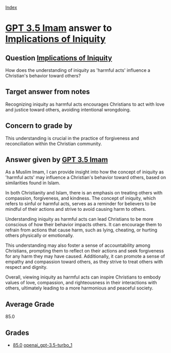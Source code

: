 
[Index](../../../index.md)
# [GPT 3.5 Imam](../../answering_models/GPT_3.5_Imam.md) answer to [Implications of Iniquity](../../questions/Implications_of_Iniquity.md)

## Question [Implications of Iniquity](../../questions/Implications_of_Iniquity.md)
How does the understanding of iniquity as 'harmful acts' influence a Christian's behavior toward others?

## Target answer from notes
Recognizing iniquity as harmful acts encourages Christians to act with love and justice toward others, avoiding intentional wrongdoing.

## Concern to grade by
This understanding is crucial in the practice of forgiveness and reconciliation within the Christian community.

## Answer given by [GPT 3.5 Imam](../../answering_models/GPT_3.5_Imam.md)
As a Muslim Imam, I can provide insight into how the concept of iniquity as 'harmful acts' may influence a Christian's behavior toward others, based on similarities found in Islam.

In both Christianity and Islam, there is an emphasis on treating others with compassion, forgiveness, and kindness. The concept of iniquity, which refers to sinful or harmful acts, serves as a reminder for believers to be mindful of their actions and strive to avoid causing harm to others.

Understanding iniquity as harmful acts can lead Christians to be more conscious of how their behavior impacts others. It can encourage them to refrain from actions that cause harm, such as lying, cheating, or hurting others physically or emotionally.

This understanding may also foster a sense of accountability among Christians, prompting them to reflect on their actions and seek forgiveness for any harm they may have caused. Additionally, it can promote a sense of empathy and compassion toward others, as they strive to treat others with respect and dignity.

Overall, viewing iniquity as harmful acts can inspire Christians to embody values of love, compassion, and righteousness in their interactions with others, ultimately leading to a more harmonious and peaceful society.

## Average Grade
85.0

## Grades
 * [85.0](./Implications_of_Iniquity_grades/openai_gpt-3.5-turbo_1.md) [openai_gpt-3.5-turbo_1](../../grading_models/openai_gpt-3.5-turbo_1.md)
